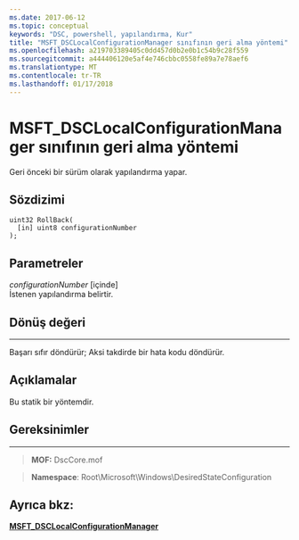 ```yaml
---
ms.date: 2017-06-12
ms.topic: conceptual
keywords: "DSC, powershell, yapılandırma, Kur"
title: "MSFT_DSCLocalConfigurationManager sınıfının geri alma yöntemi"
ms.openlocfilehash: a219703389405c0dd457d0b2e0b1c54b9c28f559
ms.sourcegitcommit: a444406120e5af4e746cbbc0558fe89a7e78aef6
ms.translationtype: MT
ms.contentlocale: tr-TR
ms.lasthandoff: 01/17/2018
---
```

# <a name="rollback-method-of-the-msftdsclocalconfigurationmanager-class"></a>MSFT_DSCLocalConfigurationManager sınıfının geri alma yöntemi

Geri önceki bir sürüm olarak yapılandırma yapar.

<a name="syntax"></a>Sözdizimi
------

```mof
uint32 RollBack(
  [in] uint8 configurationNumber
);
```

<a name="parameters"></a>Parametreler
----------

*configurationNumber* \[içinde\]  
İstenen yapılandırma belirtir. 

## <a name="return-value"></a>Dönüş değeri
------------

Başarı sıfır döndürür; Aksi takdirde bir hata kodu döndürür.

## <a name="remarks"></a>Açıklamalar

Bu statik bir yöntemdir.

## <a name="requirements"></a>Gereksinimler
------------
>**MOF:** DscCore.mof

>**Namespace**: Root\Microsoft\Windows\DesiredStateConfiguration


## <a name="see-also"></a>Ayrıca bkz:


[**MSFT_DSCLocalConfigurationManager**](msft-dsclocalconfigurationmanager.md)


 

 




